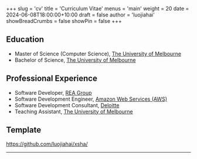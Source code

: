 +++
slug = 'cv'
title = 'Curriculum Vitae'
menus = 'main'
weight = 20
date = 2024-06-08T18:00:00+10:00
draft = false
author = 'luojiahai'
showBreadCrumbs = false
showPin = false
+++

## Education

- Master of Science (Computer Science), [The University of Melbourne](https://www.unimelb.edu.au/)
- Bachelor of Science, [The University of Melbourne](https://www.unimelb.edu.au/)

## Professional Experience

- Software Developer, [REA Group](https://www.rea-group.com/)
- Software Development Engineer, [Amazon Web Services (AWS)](https://aws.amazon.com/)
- Software Development Consultant, [Deloitte](https://www.deloitte.com/)
- Teaching Assistant, [The University of Melbourne](https://www.unimelb.edu.au/)

## Template

https://github.com/luojiahai/xsha/

---

